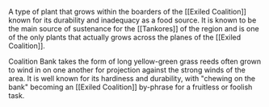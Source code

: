 A type of plant that grows within the boarders of the [[Exiled Coalition]] known for its durability and inadequacy as a food source. It is known to be the main source of sustenance for the [[Tankores]] of the region and is one of the only plants that actually grows across the planes of the [[Exiled Coalition]]. 

Coalition Bank takes the form of long yellow-green grass reeds often grown to wind in on one another for projection against the strong winds of the area. It is well known for its hardiness and durability, with "chewing on the bank" becoming an [[Exiled Coalition]] by-phrase for a fruitless or foolish task. 